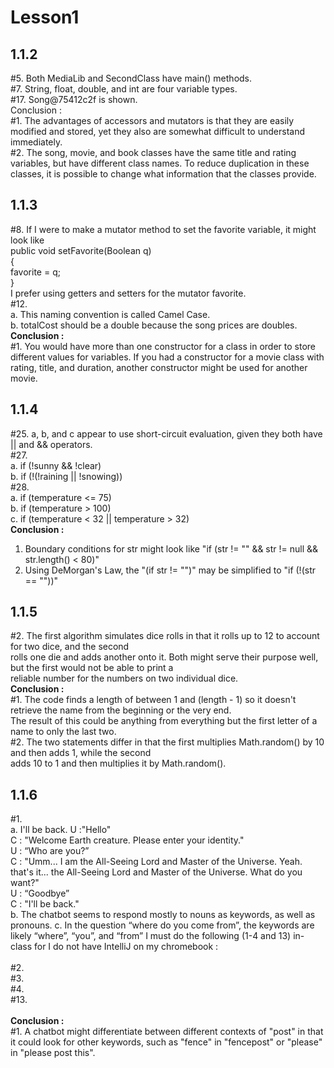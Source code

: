 # Lesson1
## 1.1.2
#5. Both MediaLib and SecondClass have main() methods. <br/>
#7. String, float, double, and int are four variable types. <br/>
#17. Song@75412c2f is shown. <br/>
Conclusion : <br/>
#1. The advantages of accessors and mutators is that they are easily modified and stored, yet they also are somewhat
difficult to understand immediately. <br/>
#2. The song, movie, and book classes have the same title and rating variables, but have different class names.
To reduce duplication in these classes, it is possible to change what information that the classes provide. <br/>
## 1.1.3
#8. If I were to make a mutator method to set the favorite variable, it might look like <br/>
public void setFavorite(Boolean q) <br/>
{<br/>
favorite = q; <br/>
} <br/>
I prefer using getters and setters for the mutator favorite. <br/>
#12. <br/>
a. This naming convention is called Camel Case. <br/>
b. totalCost should be a double because the song prices are doubles. <br/>
**Conclusion :** <br/>
#1. You would have more than one constructor for a class in order to store different values for variables. If you had a constructor for a movie class with rating, title, and duration, another constructor might be used for another movie. <br/>
## 1.1.4
#25. a, b, and c appear to use short-circuit evaluation, given they both have || and && operators.<br/>
#27. <br/>
a. if (!sunny && !clear) <br/> 
b. if (!(!raining || !snowing)) <br/>
#28. <br/>
a. if (temperature <= 75) <br/>
b. if (temperature > 100) <br/>
c. if (temperature < 32 || temperature > 32) <br/>
**Conclusion :**<br/>
1. Boundary conditions for str might look like "if (str != "" && str != null && str.length() < 80)"<br/>
2.  Using DeMorgan's Law, the "(if str != "")" may be simplified to "if (!(str == ""))" <br/>
## 1.1.5
#2. The first algorithm simulates dice rolls in that it rolls up to 12 to account for two dice, and the second<br/>
rolls one die and adds another onto it. Both might serve their purpose well, but the first would not be able to print a<br/>
reliable number for the numbers on two individual dice. <br/>
**Conclusion :** <br/>
#1. The code finds a length of between 1 and (length - 1) so it doesn't retrieve the name from the beginning or the very end.<br/>
The result of this could be anything from everything but the first letter of a name to only the last two. <br/>
#2. The two statements differ in that the first multiplies Math.random() by 10 and then adds 1, while the second<br/>
adds 10 to 1 and then multiplies it by Math.random(). <br/>
## 1.1.6
#1. <br/>
a. I'll be back.
U :"Hello"<br/> 
C : "Welcome Earth creature. Please enter your identity."<br/>
U : “Who are you?” <br/>
C : "Umm... I am the All-Seeing Lord and Master of the Universe. Yeah. that's it... the All-Seeing Lord and Master of the Universe. What do you want?"<br/>
U : “Goodbye”<br/>
C : "I'll be back."<br/>
b. The chatbot seems to respond mostly to nouns as keywords, as well as pronouns.
c. In the question “where do you come from”, the keywords are likely “where”, “you”, and “from”
I must do the following (1-4 and 13) in-class for I do not have IntelliJ on my chromebook : <br/>
<br/>
#2. <br/>
#3. <br/>
#4. <br/>
#13. <br/>
<br/>
**Conclusion :** <br/>
#1. A chatbot might differentiate between different contexts of "post" in that it could look for other keywords, such as "fence" in "fencepost" or "please" in "please post this". <br/>
